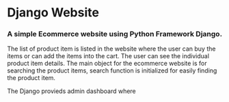 <h1>Django Website</h1>

<h3> A simple Ecommerce website using Python Framework Django.</h3>
<p> The list of product item is listed in the website where the user can buy the items or can add the items into the cart. The user can see the individual product item details. The main object for the ecommerce website is for searching the product items, search function is initialized for easily finding the product item.</p>

<p> The Django provieds admin dashboard where</p>
